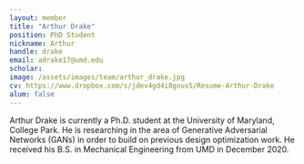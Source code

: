 ```yaml
---
layout: member
title: "Arthur Drake"
position: PhD Student
nickname: Arthur
handle: drake
email: adrake17@umd.edu
scholar:
image: /assets/images/team/arthur_drake.jpg
cv: https://www.dropbox.com/s/jdev4gd4i8gous5/Resume-Arthur-Drake
alum: false
---
```

Arthur Drake is currently a Ph.D. student at the University of Maryland, College Park. He is researching
in the area of Generative Adversarial Networks (GANs) in order to build on previous design optimization
work. He received his B.S. in Mechanical Engineering from UMD in December 2020.
